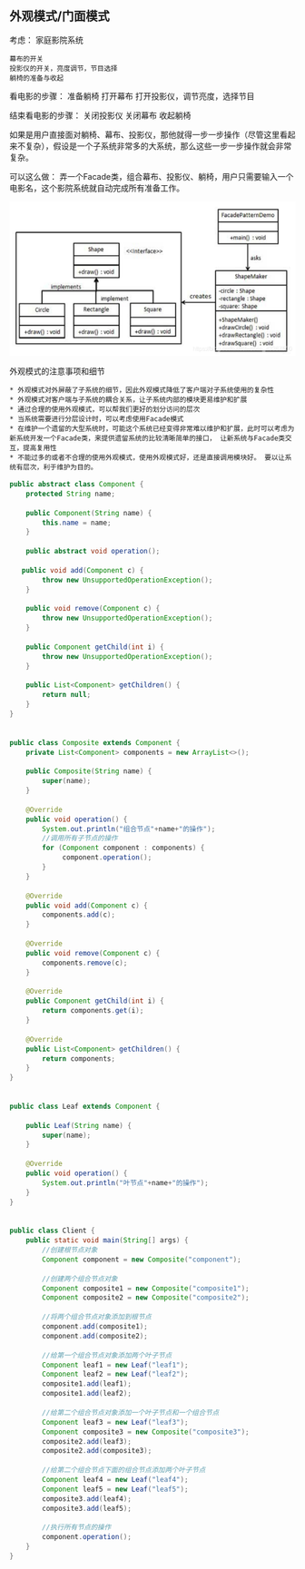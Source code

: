 ## 外观模式/门面模式

考虑：
 家庭影院系统

    幕布的开关
    投影仪的开关，亮度调节，节目选择
    躺椅的准备与收起

看电影的步骤：
 准备躺椅
 打开幕布
 打开投影仪，调节亮度，选择节目

结束看电影的步骤：
 关闭投影仪
 关闭幕布
 收起躺椅

如果是用户直接面对躺椅、幕布、投影仪，那他就得一步一步操作（尽管这里看起来不复杂），假设是一个子系统非常多的大系统，那么这些一步一步操作就会非常复杂。

可以这么做：
 弄一个Facade类，组合幕布、投影仪、躺椅，用户只需要输入一个电影名，这个影院系统就自动完成所有准备工作。

![](../../img/门面模式.png)


 外观模式的注意事项和细节

    * 外观模式对外屏蔽了子系统的细节，因此外观模式降低了客户端对子系统使用的复杂性
    * 外观模式对客户端与子系统的耦合关系，让子系统内部的模块更易维护和扩展
    * 通过合理的使用外观模式，可以帮我们更好的划分访问的层次
    * 当系统需要进行分层设计时，可以考虑使用Facade模式
    * 在维护一个遗留的大型系统时，可能这个系统已经变得非常难以维护和扩展，此时可以考虑为新系统开发一个Facade类，来提供遗留系统的比较清晰简单的接口， 让新系统与Facade类交互，提高复用性
    * 不能过多的或者不合理的使用外观模式，使用外观模式好，还是直接调用模块好。 要以让系统有层次，利于维护为目的。


```java
public abstract class Component {
    protected String name;

    public Component(String name) {
        this.name = name;
    }

    public abstract void operation();

   public void add(Component c) {
        throw new UnsupportedOperationException();
    }

    public void remove(Component c) {
        throw new UnsupportedOperationException();
    }

    public Component getChild(int i) {
        throw new UnsupportedOperationException();
    }

    public List<Component> getChildren() {
        return null;
    }
}


public class Composite extends Component {
    private List<Component> components = new ArrayList<>();

    public Composite(String name) {
        super(name);
    }

    @Override
    public void operation() {
        System.out.println("组合节点"+name+"的操作");
        //调用所有子节点的操作
        for (Component component : components) {
             component.operation();
        }
    }

    @Override
    public void add(Component c) {
        components.add(c);
    }

    @Override
    public void remove(Component c) {
        components.remove(c);
    }

    @Override
    public Component getChild(int i) {
        return components.get(i);
    }

    @Override
    public List<Component> getChildren() {
        return components;
    }
}


public class Leaf extends Component {

    public Leaf(String name) {
        super(name);
    }

    @Override
    public void operation() {
        System.out.println("叶节点"+name+"的操作");
    }
}


public class Client {
    public static void main(String[] args) {
        //创建根节点对象
        Component component = new Composite("component");

        //创建两个组合节点对象
        Component composite1 = new Composite("composite1");
        Component composite2 = new Composite("composite2");

        //将两个组合节点对象添加到根节点
        component.add(composite1);
        component.add(composite2);

        //给第一个组合节点对象添加两个叶子节点
        Component leaf1 = new Leaf("leaf1");
        Component leaf2 = new Leaf("leaf2");
        composite1.add(leaf1);
        composite1.add(leaf2);

        //给第二个组合节点对象添加一个叶子节点和一个组合节点
        Component leaf3 = new Leaf("leaf3");
        Component composite3 = new Composite("composite3");
        composite2.add(leaf3);
        composite2.add(composite3);

        //给第二个组合节点下面的组合节点添加两个叶子节点
        Component leaf4 = new Leaf("leaf4");
        Component leaf5 = new Leaf("leaf5");
        composite3.add(leaf4);
        composite3.add(leaf5);

        //执行所有节点的操作
        component.operation();
    }
}

```